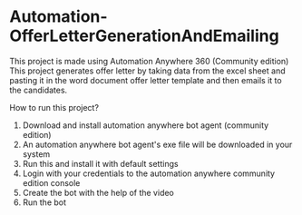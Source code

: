 # Automation-OfferLetterGenerationAndEmailing
This project is made using Automation Anywhere 360 (Community edition)
This project generates offer letter by taking data from the excel sheet and pasting it in the word document offer letter template and then emails it to the candidates.

How to run this project?
1. Download and install automation anywhere bot agent (community edition)
2. An automation anywhere bot agent's exe file will be downloaded in your system
3. Run this and install it with default settings
4. Login with your credentials to the automation anywhere community edition console
5. Create the bot with the help of the video
6. Run the bot
